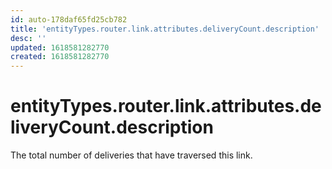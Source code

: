 ```yaml
---
id: auto-178daf65fd25cb782
title: 'entityTypes.router.link.attributes.deliveryCount.description'
desc: ''
updated: 1618581282770
created: 1618581282770
---
```

# entityTypes.router.link.attributes.deliveryCount.description

The total number of deliveries that have traversed this link.
